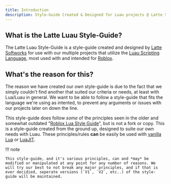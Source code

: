 ```yaml
---
title: Introduction
description: Style-Guide Created & Designed for Luau projects @ Latte Softworks
---
```


## What is the Latte Luau Style-Guide?
The Latte Luau Style-Guide is a style-guide created and designed by [Latte Softworks](https://latte.to/) for use with our multiple projects that utilize the [Luau Scripting Language](https://luau-lang.org/), most used with and intended for [Roblox](https://roblox.com/).

## What's the reason for this?
The reason we have created our *own* style-guide is due to the fact that we simply couldn't find another that suited our criteria or needs, at least with Lua/Luau in general. We want to be able to follow a style-guide that fits the language we're using as intented, to prevent any arguments or issues with our projects later on down the line.

This style-guide does follow *some* of the principles seen in the older and somewhat outdated "[Roblox Lua Style Guide](https://roblox.github.io/lua-style-guide)", but is not a fork or copy. This is a style-guide created from the ground up, designed to suite our own needs with Luau. These principles/rules **can** be easily be used with [vanilla Lua](https://lua.org/) or [LuaJIT](http://luajit.org/).

!!! note

    This style-guide, and it's various principles, can and *may* be modified or manipulated at any point for any number of reasons. We will try our best to not break any major principles, and if that is ever decidied, seperate versions (`V1`, `V2`, etc..) of the style-guide will be maintained.
